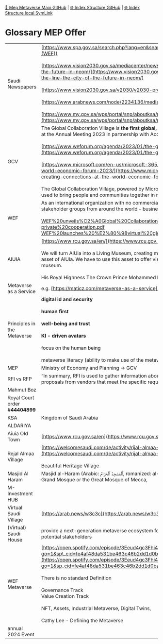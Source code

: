 [📁 Mep Metaverse Main GitHub](/cerulean-circle-unlimited-2cu/customer/sales/mep-metaverse-main.md) | [🌐 Index Structure GitHub](/cerulean-circle-unlimited-2cu/customer/sales/mep-metaverse-main/glossary-mep-offer.md) | [🌐 Index Structure local SymLink](./glossary-mep-offer.entry.md)

# Glossary MEP Offer

|     |     |
| --- | --- |
| Saudi Newspapers | [https://www.spa.gov.sa/search.php?lang=en&search=(WEF)](https://www.spa.gov.sa/search.php?lang=en&search=(WEF))<br><br>[https://www.vision2030.gov.sa/mediacenter/news/hrh-crown-prince-announces-designs-for-the-line-the-city-of-the-future-in-neom/](https://www.vision2030.gov.sa/mediacenter/news/hrh-crown-prince-announces-designs-for-the-line-the-city-of-the-future-in-neom/)<br><br>[https://www.vision2030.gov.sa/v2030/v2030-projects/](https://www.vision2030.gov.sa/v2030/v2030-projects/)<br><br>[https://www.arabnews.com/node/2234136/media](https://www.arabnews.com/node/2234136/media)<br><br>[https://www.my.gov.sa/wps/portal/snp/aboutksa/rulesandRegulations](https://www.my.gov.sa/wps/portal/snp/aboutksa/rulesandRegulations) |
| GCV | The Global Collaboration Village is **the first global, purpose-driven metaverse platform**. We are launching the prototype at the Annual Meeting 2023 in partnership with Accenture and Microsoft.17 Jan 2023<br><br>[https://www.weforum.org/agenda/2023/01/the-global-collaboration-village-davos-2023/](https://www.weforum.org/agenda/2023/01/the-global-collaboration-village-davos-2023/)<br><br>[https://www.microsoft.com/en-us/microsoft-365/blog/2023/01/16/microsoft-mesh-creating-connections-at-the-world-economic-forum-2023/](https://www.microsoft.com/en-us/microsoft-365/blog/2023/01/16/microsoft-mesh-creating-connections-at-the-world-economic-forum-2023/)<br><br>The Global Collaboration Village, powered by Microsoft Mesh, is a prime example of how metaverse technology can be used to bring people and communities together in new ways, he added. |
| WEF | As an international organization with no commercial interest, the Forum provides a platform for leaders from all stakeholder groups from around the world – business, government and civil society – to come together.<br><br>[WEF%20unveils%C2%A0Global%20Collaboration%20Village%20to%20improve%20public-private%20cooperation.pdf](./attachments/WEF%20unveils%C2%A0Global%20Collaboration%20Village%20to%20improve%20public-private%20cooperation.pdf)<br>[WEF%20launches%20%E2%80%98virtual%20global%20village%E2%80%99%20in%20the%20metaverse.pdf](./attachments/WEF%20launches%20%E2%80%98virtual%20global%20village%E2%80%99%20in%20the%20metaverse.pdf) |
| AIUIA | [https://www.rcu.gov.sa/en/](https://www.rcu.gov.sa/en/)<br><br>We will turn AlUla into a Living Museum, creating memories that visitors will share with the world. Heritage is the main asset of AlUla. We have to use this asset to offer visitors a unique journey through time where they can enjoy a living museum.<br><br>His Royal Highness The Crown Prince Mohammed bin Salman Chairman of the Royal Commission for AlUla |
| Metaverse as a Service | e.g. [https://maticz.com/metaverse-as-a-service](https://maticz.com/metaverse-as-a-service) |
| Principles in the Metaverse | **digital id and security**<br><br>**human first**<br><br>**well-being and trust**<br><br>**KI - driven avatars**<br><br>focus on the human being<br><br>metaverse literacy (ability to make use of the metaverse for the human being) |
| MEP | Ministry of Economy and Planning → GCV |
| RFI vs RFP | “In summary, RFI is used to gather information about what is available in the market, while RFP is used to solicit detailed proposals from vendors that meet the specific requirements of a company.“ |
| Mahmut Boz |     |
| Royal Court order #**44404899** |     |
| KSA | Kingdom of Saudi Arabia |
| ALDARIYA |     |
| Aiuia Old Town | [https://www.rcu.gov.sa/en](https://www.rcu.gov.sa/en) |
| Rejal Almaa Village | [https://welcomesaudi.com/de/activity/rijal-almaa-beautiful-heritage-village](https://welcomesaudi.com/de/activity/rijal-almaa-beautiful-heritage-village)<br><br>Beautiful Heritage Village |
| Masjid Al Haram | Masjid al-Haram (Arabic: ٱَلْمَسْجِدُ ٱلْحَرَامُ‎, romanized: al-Masjid al-Ḥarām, lit. 'The Sacred Mosque'),\[4\] also known as the Grand Mosque or the Great Mosque of Mecca, |
| M-Investment HUB |     |
| Virtual Saudi Village | [https://arab.news/w3c3c](https://arab.news/w3c3c) |
| (Virtual) Saudi House | provide a next-generation metaverse ecosystem for residents, tourists, visitors, investors, local government, and other potential stakeholders |
| WEF Metaverse | [https://open.spotify.com/episode/3Eeud4gc3Fhi4E03vmwykw?go=1&sp\_cid=fe4af48da531be463c46b2dd1d0ba044&t=155&utm\_source=embed\_player\_p&utm\_medium=desktop](https://open.spotify.com/episode/3Eeud4gc3Fhi4E03vmwykw?go=1&sp_cid=fe4af48da531be463c46b2dd1d0ba044&t=155&utm_source=embed_player_p&utm_medium=desktop)<br><br>There is no standard Definition<br><br>Governance Track  <br>Value Creation Track<br><br>NFT, Assets, Industrial Metaverse, Digital Twins,<br><br>Cathy Lee - Defining the Metaverse |
| annual 2024 Event |     |

